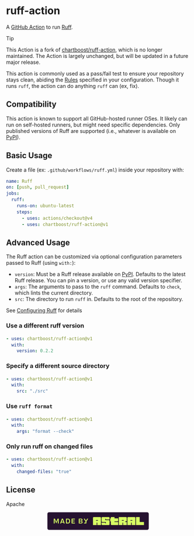 # ruff-action

A [GitHub Action](https://github.com/features/actions) to run
[Ruff](https://github.com/astral-sh/ruff).

> [!TIP]
>
> This Action is a fork of [chartboost/ruff-action](https://github.com/ChartBoost/ruff-action), which is
> no longer maintained. The Action is largely unchanged, but will be updated in
> a future major release.

This action is commonly used as a pass/fail test to ensure your repository stays
clean, abiding the [Rules](https://docs.astral.sh/ruff/rules/) specified in your
configuration. Though it runs `ruff`, the action can do anything `ruff` can (ex,
fix).

## Compatibility

This action is known to support all GitHub-hosted runner OSes. It likely can run
on self-hosted runners, but might need specific dependencies. Only published
versions of Ruff are supported (i.e., whatever is available on
[PyPI](https://pypi.org/project/ruff/)).

## Basic Usage

Create a file (ex: `.github/workflows/ruff.yml`) inside your repository with:

```yaml
name: Ruff
on: [push, pull_request]
jobs:
  ruff:
    runs-on: ubuntu-latest
    steps:
      - uses: actions/checkout@v4
      - uses: chartboost/ruff-action@v1
```

## Advanced Usage

The Ruff action can be customized via optional configuration parameters passed
to Ruff (using `with:`):

- `version`: Must be a Ruff release available on
  [PyPI](https://pypi.org/project/ruff/). Defaults to the latest Ruff release.
  You can pin a version, or use any valid version specifier.
- `args`: The arguments to pass to the `ruff` command. Defaults to `check`,
  which lints the current directory.
- `src`: The directory to run `ruff` in. Defaults to the root of the repository.

See
[Configuring Ruff](https://github.com/astral-sh/ruff/blob/main/docs/configuration.md)
for details

### Use a different ruff version

```yaml
- uses: chartboost/ruff-action@v1
  with:
    version: 0.2.2
```

### Specify a different source directory

```yaml
- uses: chartboost/ruff-action@v1
  with:
    src: "./src"
```

### Use `ruff format`

```yaml
- uses: chartboost/ruff-action@v1
  with:
    args: "format --check"
```

### Only run ruff on changed files

```yaml
- uses: chartboost/ruff-action@v1
  with:
    changed-files: "true"
```

## License

Apache

<div align="center">
  <a target="_blank" href="https://astral.sh" style="background:none">
    <img src="https://raw.githubusercontent.com/astral-sh/uv/main/assets/svg/Astral.svg" alt="Made by Astral">
  </a>
</div>
